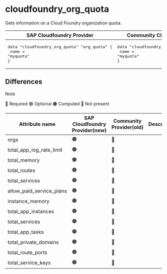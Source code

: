 # cloudfoundry_org_quota

Gets information on a Cloud Foundry organization quota.  

|  SAP Cloudfoundry Provider | Community Cloudfoundry Provider  |
| -- | -- |
| <pre>data "cloudfoundry_org_quota" "org_quota" {</br>  name = "myquota"</br>}</br></pre>|<pre>data "cloudfoundry_org_quota" "org_quota" {</br>  name = "myquota"</br>}</br></pre> |  

## Differences
> [!NOTE]  
> 🔵 Required  🟢 Optional 🟠 Computed  🔴 Not present


| Attribute name|  SAP Cloudfoundry Provider(new)|  Community Provider(old) | Description
|---| ---| ---| ---| 
|orgs| 🟠 |🔴| 
|total_app_log_rate_limit|  🟠 |🔴|
|total_memory|  🟠 |🔴| 
|total_routes|  🟠 |🔴|
|total_services| 🟠 |🔴| 
|allow_paid_service_plans| 🟠 |🔴| 
|instance_memory | 🟠 |🔴| 
|total_app_instances| 🟠 |🔴| 
|total_services| 🟠 |🔴| 
|total_app_tasks| 🟠 |🔴| 
|total_private_domains| 🟠 |🔴| 
|total_route_ports| 🟠 |🔴| 
|total_service_keys| 🟠 |🔴| 